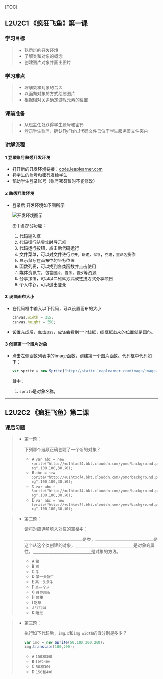 [TOC]

## L2U2C1 《疯狂飞鱼》第一课

### 学习目标

> * 熟悉新的开发环境
> * 了解类和对象的概念
> * 创建图片对象并画出图片

### 学习难点

> * 理解类和对象的含义
> * 以面向对象的方式绘制图片
> * 根据相对关系确定游戏元素的位置

### 课前准备

> * 从班主任处获得学生账号和密码
> * 登录学生账号，确认FlyFish_1代码文件已位于学生服务器文件夹内

### 讲解流程

#### 1 登录账号熟悉开发环境

* 打开新的开发环境链接：[code.leaplearner.com](code.leaplearner.com)
* 将学生的账号和密码发给学生
* 帮助学生登录账号（账号密码暂时不能修改）

#### 2 熟悉开发环境

* 登录后 开发环境如下图所示

  ![开发环境图示](http://ou1htxdl4.bkt.clouddn.com/123.jpg)

  图中各部分功能：

  1. 代码输入框
  2. 代码运行结果实时展示框
  3. 代码运行按钮，点击后代码运行
  4. 文件菜单，可以对文件进行`打开`，`新建`，`保存`，`克隆`，`重命名`操作
  5. 显示鼠标在画布中的坐标位置
  6. 函数列表，可以找到各类函数并点击使用
  7. 媒体资源库，包含`图片`，`音乐`，`音效`等资源
  8. 分享按钮，可以以二维码方式或链接方式分享项目
  9. 个人中心，可以退出登录

#### 2 设置画布大小

* 在代码框中输入以下代码，可以设置画布的大小

  ```javascript
  canvas.width = 355;
  canvas.height = 550;
  ```

* 设置完成后，点击`运行`，应该会看到一个线框，线框框出来的位置就是画布。

#### 3 创建第一个图片对象

* 点击左侧函数列表中的image函数，创建第一个图片函数。代码框中代码如下：

  ```javascript
  var sprite = new Sprite('http://static.leaplearner.com/image/image.png',150,200,40,40);
  ```

  其中：

  1. `sprite`是对象名称，



***

## L2U2C2 《疯狂飞鱼》第二课

### 课后习题

> * 第一题：
>
>   下列哪个选项正确创建了一个新的对象？
>
>   - A  `var abc = new sprite("http://ou1htxdl4.bkt.clouddn.com/yomo/background.png",100,100,30,50);`
>   - B `abc = new Sprite("http://ou1htxdl4.bkt.clouddn.com/yomo/background.png",100,100,30,50);`
>   - C `var abc = Sprite("http://ou1htxdl4.bkt.clouddn.com/yomo/background.png",100,100,30,50);`
>   - D `var abc = new Sprite("http://ou1htxdl4.bkt.clouddn.com/yomo/background.png",100,100,30,50);`

> * 第二题：
>
>   请将对应选项填入对应的空格中：
>
>   ______________________________是类，______________________________是这个从这个类创建的对象，______________________________是对象的属性，______________________________是对象的方法。
>
>   - A `猪`
>   - B `狗`
>   - C `牛`
>   - D `某一头奶牛`
>   - E  `某一头黄牛`
>   - F  `某一个人`
>   - G `身体颜色`
>   - H `体重`
>   - I   `吃草`
>   - J   `汪汪叫`
>   - K  `睡觉`

> * 第三题：
>
>   执行如下代码后，`img.x`和`img.width`的值分别是多少？
>
>   ```javascript
>   var img = new Sprite(50,100,300,200);
>   img.translate(100,200);
>   ```
>
>   * A `150和300`
>   * B `50和400`
>   * C `50和300`
>   * D `150和400`